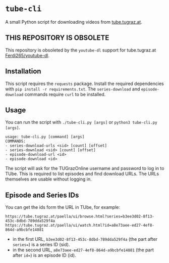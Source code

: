 # `tube-cli`

A small Python script for downloading videos from [tube.tugraz.at](https://tube.tugraz.at).

## THIS REPOSITORY IS OBSOLETE

This repository is obsoleted by the `youtube-dl` support for tube.tugraz.at
[Ferdi265/youtube-dl](https://github.com/Ferdi265/youtube-dl/tree/tubetugraz).

## Installation

This script requires the `requests` package. Install the required dependencies
with `pip install -r requirements.txt`. The `series-download` and
`episode-download` commands require `curl` to be installed.

## Usage

You can run the script with `./tube-cli.py [args]` or `python3 tube-cli.py
[args]`.

```
usage: tube-cli.py [command] [args]
COMMANDS:
- series-download-urls <sid> [count] [offset]
- series-download <sid> [count] [offset]
- episode-download-url <id>
- episode-download <id>
```

The script will ask for the TUGrazOnline username and password to log in to
TUbe. This is required to list episodes and find download URLs. The URLs
themselves are usable without logging in.

## Episode and Series IDs

You can get the ids form the URL in TUbe, for example:

```
https://tube.tugraz.at/paella/ui/browse.html?series=b3ee3d02-8f13-453c-8dbd-789dda529f4a
https://tube.tugraz.at/paella/ui/watch.html?id=a8e73aee-ed27-4ef8-864d-a9bcbfe14881
```

- in the first URL, `b3ee3d02-8f13-453c-8dbd-789dda529f4a` (the part after
`series=`) is a series ID (sid).
- in the second URL, `a8e73aee-ed27-4ef8-864d-a9bcbfe14881` (the part after
`id=`) is an episode ID (id).
